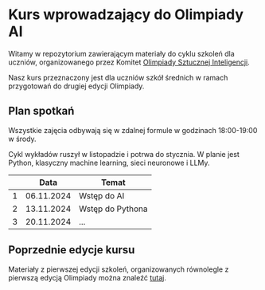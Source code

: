 # Kurs wprowadzający do Olimpiady AI

Witamy w repozytorium zawierającym materiały do cyklu szkoleń dla uczniów, organizowanego przez Komitet [Olimpiady Sztucznej Inteligencji](https://oai.cs.uni.wroc.pl/).

Nasz kurs przeznaczony jest dla uczniów szkół średnich w ramach przygotowań do drugiej edycji Olimpiady.

## Plan spotkań

Wszystkie zajęcia odbywają się w zdalnej formule w godzinach 18:00-19:00 w środy. 

Cykl wykładów ruszył w listopadzie i potrwa do stycznia. W planie jest Python, klasyczny machine learning, sieci neuronowe i LLMy.

|   | Data | Temat |
| - | ---- | ----- |
| 1 | 06.11.2024 | Wstęp do AI |
| 2 | 13.11.2024 | Wstęp do Pythona |
| 3 | 20.11.2024 | ... |


## Poprzednie edycje kursu
Materiały z pierwszej edycji szkoleń, organizowanych równolegle z pierwszą edycją Olimpiady można znaleźć [tutaj](https://github.com/OlimpiadaAI/szkolenia/tree/edycja1).
